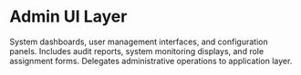 # Admin UI Layer

System dashboards, user management interfaces, and configuration panels.
Includes audit reports, system monitoring displays, and role assignment forms.
Delegates administrative operations to application layer.